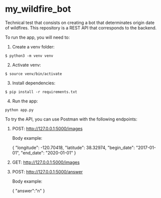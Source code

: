 # my_wildfire_bot

Technical test that consists on creating a bot that determinates origin date of wildfires.
This repository is a REST API that corresponds to the backend.

To run the app, you will need to:

1. Create a venv folder:

```
$ python3 -m venv venv
```

2. Activate venv:

```
$ source venv/bin/activate
```

3. Install dependencies:

```
$ pip install -r requirements.txt
```

4. Run the app:

```
python app.py
```

To try the API, you can use Postman with the following endpoints:

1. POST:
   http://127.0.0.1:5000/images

   Body example:

   {
   "longitude": -120.70418,
   "latitude": 38.32974,
   "begin_date": "2017-01-01",
   "end_date": "2020-01-01"
   }

2. GET:
   http://127.0.0.1:5000/images

3. POST:
   http://127.0.0.1:5000/answer

   Body example:

   {
   "answer":"n"
   }
